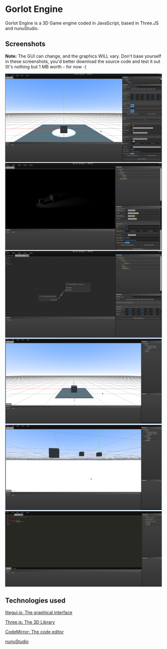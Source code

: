 # Gorlot Engine

Gorlot Engine is a 3D Game engine coded in JavaScript, based in Three.JS and nunuStudio.

## Screenshots
**Note:** The GUI can change, and the graphics WILL vary. Don't base yourself in these screenshots, you'd better download the source code and test it out (It's nothing but 1 MB worth - for now -)

![The component system](imgs/4.png)
![Run mode](imgs/5.png)
![Blueprints system](imgs/6.png)
![The default scene](imgs/1.png)
![Parent/Child system](imgs/2.png)
![The code Editor](imgs/3.png)

## Technologies used
[litegui.js: The graphical interface](https://github.com/jagenjo/litegui.js)

[Three.js: The 3D Library](https://github.com/mrdoob/three.js)

[CodeMirror: The code editor](http://codemirror.net)

[nunuStudio](https://nunuStudio.org)